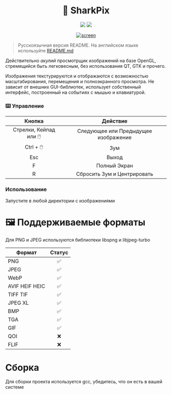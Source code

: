 <h1 align=center>🦈 SharkPix</h1>

<p align=center>
 <a href=""><img src="https://img.shields.io/badge/буль-буль-blue"></a>
 <a href=""><img src="https://img.shields.io/badge/РАННЯЯ%20АЛЬФА!-880808"></a>
</p>

<p align=center>
 <a href=""><img src="https://i.ibb.co/YTQHgd4D/screen.png" alt="screen" border="0"></a>
</p>

> Русскоязычная версия README. На английском языке используйте [README.md](README.md)

Действительно *акулий* просмотрщик изображений на базе OpenGL, стремящийся быть легковесным, без использования QT, GTK и прочего.

Изображения текстурируются и отображаются с возможностью масштабирования, перемещения и полноэкранного просмотра. Не зависит от внешних GUI-библиотек, использует собственный интерфейс, построенный на событиях с мышью и клавиатурой.

### ⌨️ Управление
Кнопка | Действие
:-------------:| :------------:
 Стрелки, Кейпад или 🖱️ | Следующее или Предыдущее изображение
 Ctrl + 🖱️ | Зум
 Esc | Выход
 F | Полный Экран
 R | Сбросить Зум и Центрировать

### Использование
Запустите в любой директории с изображениями

# 🖼️ Поддерживаемые форматы

Для PNG и JPEG используются библиотеки libspng и libjpeg-turbo

Формат  | Статус
------------- | :-------------:
PNG  | ✅
JPEG | ✅
WebP | ✅
AVIF HEIF HEIC| ✅
TIFF TIF| ✅
JPEG XL | ✅
BMP | ✅
TGA | ✅
GIF | ✅
QOI | ❌
FLIF | ❌

# Сборка

Для сборки проекта используется gcc, убедитесь, что он есть в вашей системе
